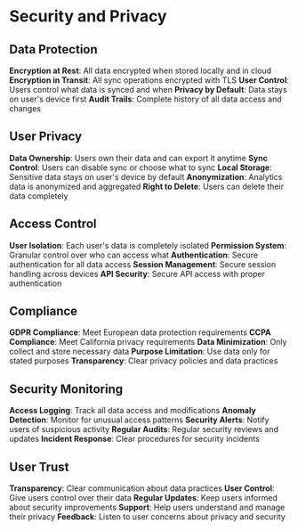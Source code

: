# Security and Privacy

## Data Protection

**Encryption at Rest**: All data encrypted when stored locally and in cloud
**Encryption in Transit**: All sync operations encrypted with TLS
**User Control**: Users control what data is synced and when
**Privacy by Default**: Data stays on user's device first
**Audit Trails**: Complete history of all data access and changes

## User Privacy

**Data Ownership**: Users own their data and can export it anytime
**Sync Control**: Users can disable sync or choose what to sync
**Local Storage**: Sensitive data stays on user's device by default
**Anonymization**: Analytics data is anonymized and aggregated
**Right to Delete**: Users can delete their data completely

## Access Control

**User Isolation**: Each user's data is completely isolated
**Permission System**: Granular control over who can access what
**Authentication**: Secure authentication for all data access
**Session Management**: Secure session handling across devices
**API Security**: Secure API access with proper authentication

## Compliance

**GDPR Compliance**: Meet European data protection requirements
**CCPA Compliance**: Meet California privacy requirements
**Data Minimization**: Only collect and store necessary data
**Purpose Limitation**: Use data only for stated purposes
**Transparency**: Clear privacy policies and data practices

## Security Monitoring

**Access Logging**: Track all data access and modifications
**Anomaly Detection**: Monitor for unusual access patterns
**Security Alerts**: Notify users of suspicious activity
**Regular Audits**: Regular security reviews and updates
**Incident Response**: Clear procedures for security incidents

## User Trust

**Transparency**: Clear communication about data practices
**User Control**: Give users control over their data
**Regular Updates**: Keep users informed about security improvements
**Support**: Help users understand and manage their privacy
**Feedback**: Listen to user concerns about privacy and security
